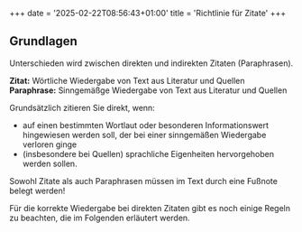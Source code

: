 +++
date = '2025-02-22T08:56:43+01:00'
title = 'Richtlinie für Zitate'
+++
## Grundlagen
Unterschieden wird zwischen direkten und indirekten Zitaten (Paraphrasen).

**Zitat:** Wörtliche Wiedergabe von Text aus Literatur und Quellen<br>
**Paraphrase:** Sinngemäßge Wiedergabe von Text aus Literatur und Quellen

Grundsätzlich zitieren Sie direkt, wenn:
- auf einen bestimmten Wortlaut oder besonderen Informationswert hingewiesen werden soll, der bei einer sinngemäßen Wiedergabe verloren ginge
- (insbesondere bei Quellen) sprachliche Eigenheiten hervorgehoben werden sollen.

Sowohl Zitate als auch Paraphrasen müssen im Text durch eine Fußnote belegt werden!

Für die korrekte Wiedergabe bei direkten Zitaten gibt es noch einige Regeln zu beachten, die im Folgenden erläutert werden.
